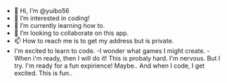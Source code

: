 - 👋 Hi, I’m @yuibo56
- 👀 I’m interested in coding!
- 🌱 I’m currently learning how to.
- 💞️ I’m looking to collaborate on this app.
- 📫 How to reach me is to get my address but is private.
- I'm excited to learn to code.
-I wonder what games I might create.
-When i'm ready, then I will do it!
This is probaly hard.
I'm nervous.
But I try.
I'm ready for a fun expirience!
Maybe..
And when I code, I get excited.
This is fun..
<!---
yuibo56/yuibo56 is a ✨ special ✨ repository because its `README.md` (this file) appears on your GitHub profile.
You can click the Preview link to take a look at your changes.
--->
